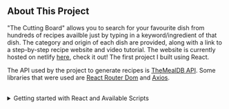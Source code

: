 ## About This Project

"The Cutting Board" allows you to search for your favourite dish from hundreds of recipes availble just by typing in a keyword/ingredient of that dish. The category and origin of each dish are provided, along with a link to a step-by-step recipe website and video tutorial. The website is currently hosted on netlify [here](https://mo-recipe-website.netlify.app/), check it out! The first project I built using React.

The API used by the project to generate recipes is [TheMealDB API](https://www.themealdb.com/api.php). Some libraries that were used are [React Router Dom](https://v5.reactrouter.com/web/guides/quick-start) and [Axios](https://www.npmjs.com/package/axios).

<br/>

<details>
  <summary>
    Getting started with React and Available Scripts
  </summary>
  <br/>
  
  ## Getting Started with Create React App

  This project was bootstrapped with [Create React App](https://github.com/facebook/create-react-app).

  ## Available Scripts

  In the project directory, you can run:

  ### `npm start`

  Runs the app in the development mode.\
  Open [http://localhost:3000](http://localhost:3000) to view it in your browser.

  The page will reload when you make changes.\
  You may also see any lint errors in the console.

  ### `npm test`

  Launches the test runner in the interactive watch mode.\
  See the section about [running tests](https://facebook.github.io/create-react-app/docs/running-tests) for more information.

  ### `npm run build`

  Builds the app for production to the `build` folder.\
  It correctly bundles React in production mode and optimizes the build for the best performance.

  The build is minified and the filenames include the hashes.\
  Your app is ready to be deployed!

  See the section about [deployment](https://facebook.github.io/create-react-app/docs/deployment) for more information.

  ### `npm run eject`

  **Note: this is a one-way operation. Once you `eject`, you can't go back!**

  If you aren't satisfied with the build tool and configuration choices, you can `eject` at any time. This command will remove the single build dependency from your project.

  Instead, it will copy all the configuration files and the transitive dependencies (webpack, Babel, ESLint, etc) right into your project so you have full control over them. All of the commands except `eject` will still work, but they will point to the copied scripts so you can tweak them. At this point you're on your own.

  You don't have to ever use `eject`. The curated feature set is suitable for small and middle deployments, and you shouldn't feel obligated to use this feature. However we understand that this tool wouldn't be useful if you couldn't customize it when you are ready for it.
</details>
